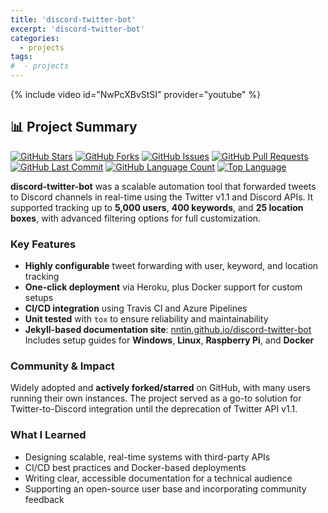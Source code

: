 ```yaml
---
title: 'discord-twitter-bot'
excerpt: 'discord-twitter-bot'
categories:
  - projects
tags:
#  - projects
---
```


{% include video id="NwPcXBvStSI" provider="youtube" %}

## 📊 Project Summary

[![GitHub Stars](https://img.shields.io/github/stars/nntin/discord-twitter-bot)](https://github.com/nntin/discord-twitter-bot/stargazers)
[![GitHub Forks](https://img.shields.io/github/forks/nntin/discord-twitter-bot)](https://github.com/nntin/discord-twitter-bot/network)
[![GitHub Issues](https://img.shields.io/github/issues/nntin/discord-twitter-bot)](https://github.com/nntin/discord-twitter-bot/issues)
[![GitHub Pull Requests](https://img.shields.io/github/issues-pr/nntin/discord-twitter-bot)](https://github.com/nntin/discord-twitter-bot/pulls)
[![GitHub Last Commit](https://img.shields.io/github/last-commit/nntin/discord-twitter-bot)](https://github.com/nntin/discord-twitter-bot/commits)
[![GitHub Language Count](https://img.shields.io/github/languages/count/nntin/discord-twitter-bot)](https://github.com/nntin/discord-twitter-bot)
[![Top Language](https://img.shields.io/github/languages/top/nntin/discord-twitter-bot)](https://github.com/nntin/discord-twitter-bot)

**discord-twitter-bot** was a scalable automation tool that forwarded tweets to Discord channels in real-time using the Twitter v1.1 and Discord APIs. It supported tracking up to **5,000 users**, **400 keywords**, and **25 location boxes**, with advanced filtering options for full customization.

### Key Features

- **Highly configurable** tweet forwarding with user, keyword, and location tracking
- **One-click deployment** via Heroku, plus Docker support for custom setups
- **CI/CD integration** using Travis CI and Azure Pipelines
- **Unit tested** with `tox` to ensure reliability and maintainability
- **Jekyll-based documentation site**: [nntin.github.io/discord-twitter-bot](https://nntin.github.io/discord-twitter-bot)  
  Includes setup guides for **Windows**, **Linux**, **Raspberry Pi**, and **Docker**

### Community & Impact

Widely adopted and **actively forked/starred** on GitHub, with many users running their own instances. The project served as a go-to solution for Twitter-to-Discord integration until the deprecation of Twitter API v1.1.

### What I Learned

- Designing scalable, real-time systems with third-party APIs
- CI/CD best practices and Docker-based deployments
- Writing clear, accessible documentation for a technical audience
- Supporting an open-source user base and incorporating community feedback
